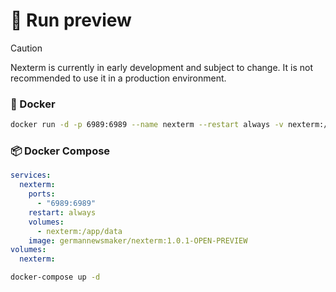# 🚀 Run preview

> [!CAUTION]
> Nexterm is currently in early development and subject to change. It is not recommended to use it in a production
> environment.

### 🐳 Docker

```sh
docker run -d -p 6989:6989 --name nexterm --restart always -v nexterm:/app/data germannewsmaker/nexterm:1.0.1-OPEN-PREVIEW
```

### 📦 Docker Compose

```yaml
services:
  nexterm:
    ports:
      - "6989:6989"
    restart: always
    volumes:
      - nexterm:/app/data
    image: germannewsmaker/nexterm:1.0.1-OPEN-PREVIEW
volumes:
  nexterm:
```

```sh
docker-compose up -d
```